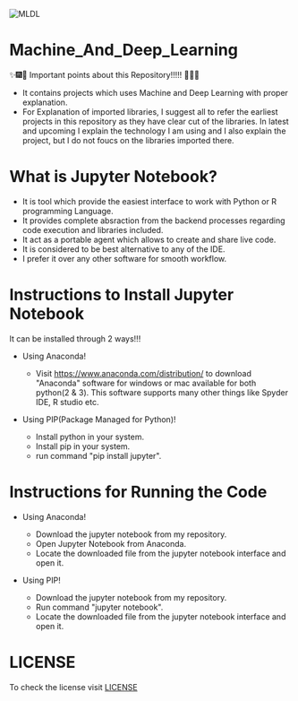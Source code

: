 ![MLDL](https://www.google.com/url?sa=i&url=https%3A%2F%2Fsocialprachar.com%2Fhow-to-build-a-career-in-ai-and-machine-learning%2Fai3%2F&psig=AOvVaw1YwdIvsyMS_X3-BtfxyRbj&ust=1582464476998000&source=images&cd=vfe&ved=0CAIQjRxqFwoTCMChxOOh5ecCFQAAAAAdAAAAABAT)

# Machine_And_Deep_Learning

:sparkles::fireworks::tada: Important points about this Repository!!!!! :tada::fireworks::sparkles: 

- It contains projects which uses Machine and Deep Learning with proper explanation.
- For Explanation of imported libraries, I suggest all to refer the earliest projects in this repository as they have clear cut of the libraries. In latest and upcoming I explain the technology I am using and I also explain the project, but I do not foucs on the libraries imported there. 


# What is Jupyter Notebook?

- It is tool which provide the easiest interface to work with Python or R programming Language.
- It provides complete absraction from the backend processes regarding code execution and libraries included.
- It act as a portable agent which allows to create and share live code.
- It is considered to be best alternative to any of the IDE.
- I prefer it over any other software for smooth workflow.


# Instructions to Install Jupyter Notebook

It can be installed through 2 ways!!!

- Using Anaconda!

  - Visit https://www.anaconda.com/distribution/ to download "Anaconda" software for windows or mac available for both python(2 & 3). This software supports many other things like Spyder IDE, R studio etc. 

- Using PIP(Package Managed for Python)!

  - Install python in your system.
  - Install pip in your system.
  - run command "pip install jupyter".


# Instructions for Running the Code

* Using Anaconda!

  * Download the jupyter notebook from my repository.
  * Open Jupyter Notebook from Anaconda.
  * Locate the downloaded file from the jupyter notebook interface and open it.


* Using PIP!

  - Download the jupyter notebook from my repository.
  - Run command "jupyter notebook".
  - Locate the downloaded file from the jupyter notebook interface and open it.

# LICENSE

To check the license visit [LICENSE](https://github.com/HarshitDawar55/Machine_And_Deep_Learning/blob/master/LICENSE.md) 
